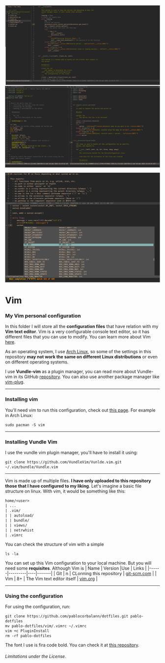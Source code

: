 <p align="center">
  <img alt="..." src="images/vim.png">
  <img alt="..." src="images/vim-screen.png">
</p>
<p align="center"><img alt="..." src="images/vim-autocode.png"></p>

# Vim
### My Vim personal configuration

In this folder I will store all the **configuration files** that have relation with my **Vim text editor**. Vim is a very configurable console text editor, so it has different files that you can use to modify. You can learn more about Vim [here](https://www.vim.org/).

As an operating system, I use [Arch Linux](https://archlinux.org), so some of the settings in this repository **may not work the same on different Linux distributions** or even on different operating systems.

I use **Vundle-vim** as a plugin manager, you can read more about Vundle-vim in its GitHub [repository](https://github.com/VundleVim/Vundle.vim). You can also use another package manager like [vim-plug](https://github.com/junegunn/vim-plug).

---

### Installing vim

You'll need vim to run this configuration, check out [this page](https://vim.org). For example in Arch Linux:
```shell
sudo pacman -S vim
```

---

### Installing Vundle Vim

I use the vundle vim plugin manager, you'll have to install it using:

```shell
git clone https://github.com/VundleVim/Vunlde.vim.git ~/.vim/bundle/Vundle.vim
```

---

Vim is made up of multiple files. **I have only uploaded to this repository those that I have configured to my liking**. Let's imagine a basic file structure on linux. With vim, it would be something like this:
```
home/<user>
| ...
| .vim/
| | autoload/
| | bundle/
| | views/
| | netrwhist
| .vimrc
```
You can check the structure of vim with a simple
```shell
ls -la
```

You can set up this Vim configuration to your local machine. But you will need some **requisites**. Although Vim is 
| Name | Version |Use | Links |
|------|---------|----|-------|
| Git  | n       | CLonning this repository | [git-scm.com](https://git-scm.com/) |
| Vim  | 8+      | The Vim text editor itself | [vim.org](https://www.vim.org/) |


---

### Using the configuration
For using the configuration, run:
```shell
git clone https://github.com/pablocorbalann/dotfiles.git pablo-dotfiles
mv pablo-dotfiles/vim/.vimrc ~/.vimrc
vim +c PluginInstall
rm -rf pablo-dotfiles
```

The font I use is fira code bold. You can check it at [this repository](https://github.com/tonsky/FiraCode).

###### Limitations under the License.
